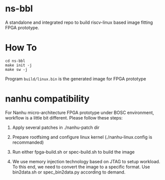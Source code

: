 # ns-bbl

A standalone and integrated repo to build riscv-linux based image fitting FPGA prototype.

# How To

```
cd ns-bbl
make init -j
make sw -j
```

Program `build/linux.bin` is the generated image for FPGA prototype

# nanhu compatibility

For Nanhu micro-architecture FPGA prototype under BOSC environment, workflow is a little bit different. Please follow these steps:

1. Apply several patches in ./nanhu-patch dir

2. Prepare rootfsimg and configure linux kernel (./nanhu-linux.config is recommanded)

3. Run either fpga-build.sh or spec-build.sh to build the image

4. We use memory injection technology based on JTAG to setup workload. To this end, we need to convert the image to a specific format. Use bin2data.sh or spec_bin2data.py according to demand.
